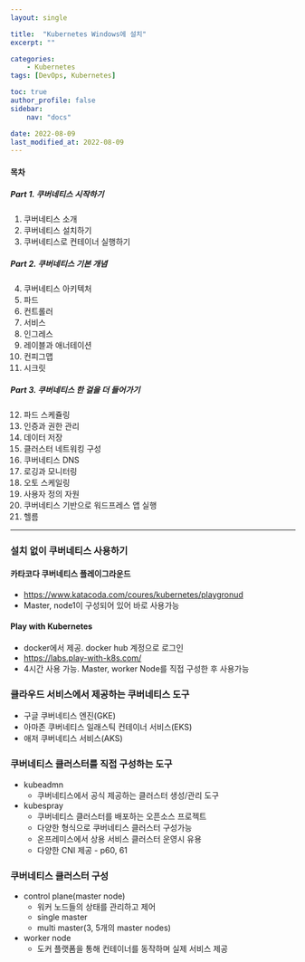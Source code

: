 ```yaml
---
layout: single

title:  "Kubernetes Windows에 설치"
excerpt: ""

categories:
    - Kubernetes
tags: [DevOps, Kubernetes]

toc: true
author_profile: false
sidebar:
    nav: "docs"

date: 2022-08-09
last_modified_at: 2022-08-09
---
```


#### 목차
##### Part 1. 쿠버네티스 시작하기
1. 쿠버네티스 소개
2. 쿠버네티스 설치하기
3. 쿠버네티스로 컨테이너 실행하기
##### Part 2. 쿠버네티스 기본 개념
4. 쿠버네티스 아키텍처
5. 파드
6. 컨트롤러
7. 서비스
8. 인그레스
9. 레이블과 애너테이션
10. 컨피그맵
11. 시크릿
##### Part 3. 쿠버네티스 한 걸을 더 들어가기
12. 파드 스케쥴링
13. 인증과 권한 관리
14. 데이터 저장
15. 클러스터 네트워킹 구성
16. 쿠버네티스 DNS
17. 로깅과 모니터링
18. 오토 스케일링
19. 사용자 정의 자원
20. 쿠버네티스 기반으로 워드프레스 앱 실행
21. 헬름

---

### 설치 없이 쿠버네티스 사용하기
#### 카타코다 쿠버네티스 플레이그라운드
- https://www.katacoda.com/coures/kubernetes/playgronud
- Master, node1이 구성되어 있어 바로 사용가능
#### Play with Kubernetes
- docker에서 제공. docker hub 계정으로 로그인
- https://labs.play-with-k8s.com/
- 4시간 사용 가능. Master, worker Node를 직접 구성한 후 사용가능

### 클라우드 서비스에서 제공하는 쿠버네티스 도구
- 구글 쿠버네티스 엔진(GKE)
- 아마존 쿠버네티스 일래스틱 컨테이너 서비스(EKS)
- 애저 쿠버네티스 서비스(AKS)

### 쿠버네티스 클러스터를 직접 구성하는 도구
- kubeadmn
  - 쿠버네티스에서 공식 제공하는 클러스터 생성/관리 도구
- kubespray
  - 쿠버네티스 클러스터를 배포하는 오픈소스 프로젝트
  - 다양한 형식으로 쿠버네티스 클러스터 구성가능
  - 온프레미스에서 상용 서비스 클러스터 운영시 유용
  - 다양한 CNI 제공 - p60, 61

### 쿠버네티스 클러스터 구성
- control plane(master node)
  - 워커 노드들의 상태를 관리하고 제어
  - single master
  - multi master(3, 5개의 master nodes)
- worker node
  - 도커 플랫폼을 통해 컨테이너를 동작하며 실제 서비스 제공
